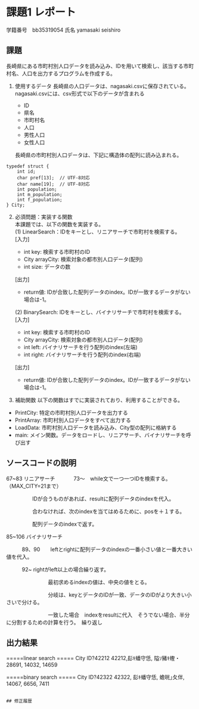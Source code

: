 # 課題1 レポート
学籍番号　bb35319054 氏名  yamasaki seishiro


## 課題
長崎県にある市町村別人口データを読み込み、IDを用いて検索し、該当する市町村名、人口を出力するプログラムを作成する。

1. 使用するデータ
長崎県の人口データは、nagasaki.csvに保存されている。
nagasaki.csvには、csv形式で以下のデータが含まれる
    - ID
    - 県名
    - 市町村名
    - 人口
    - 男性人口
    - 女性人口

    長崎県の市町村別人口データは、下記に構造体の配列に読み込まれる。

```C: 市町村別データ構造体
typedef struct {  
    int id;  
    char pref[13];  // UTF-8対応  
    char name[19];  // UTF-8対応  
    int population;  
    int m_population;  
    int f_population;  
} City;  
```



2. 必須問題：実装する関数  
本課題では、以下の関数を実装する。  
   (1) LinearSearch：IDをキーとし、リニアサーチで市町村を検索する。  
    [入力]
    - int key: 検索する市町村のID
    - City arrayCity: 検索対象の都市別人口データ(配列)
    - int size: データの数  

    [出力]  
    - return値: IDが合致した配列データのindex。IDが一致するデータがない場合は-1。

    (2) BinarySearch: IDをキーとし、バイナリサーチで市町村を検索する。  
    [入力]
    - int key: 検索する市町村のID
    - City arrayCity: 検索対象の都市別人口データ(配列)
    - int left: バイナリサーチを行う配列のindex(左端)
    - int right: バイナリサーチを行う配列のindex(右端)  

    [出力]  
    - return値: IDが合致した配列データのindex。IDが一致するデータがない場合は-1。


3. 補助関数
以下の関数はすでに実装されており、利用することができる。  
- PrintCity: 特定の市町村別人口データを出力する  
- PrintArray: 市町村別人口データをすべて出力する  
- LoadData: 市町村別人口データを読み込み、City型の配列に格納する  
- main: メイン関数。データをロードし、リニアサーチ、バイナリサーチを呼び出す  


## ソースコードの説明
67~83    リニアサーチ
　
　　73～　while文で一つ一つIDを検索する。（MAX_CITY=21まで）

　　　　　IDが合うものがあれば、resultに配列データのindexを代入。

　　　　　合わなければ、次のindexを当てはめるために、posを＋１する。

　　　　　配列データのindexで返す。


85~106    バイナリサーチ

　　　89、90　　leftとrightに配列データのindexの一番小さい値と一番大きい値を代入。

　　　92~       rightがleft以上の場合繰り返す。

　　　　　　　　最初求めるindexの値は、中央の値をとる。

　　　　　　　　分岐は、keyとデータのIDが一致、データのIDがより大きい小さいで分ける。

　　　　　　　　一致した場合　indexをresultに代入　そうでない場合、半分に分割するための計算を行う。　繰り返し
　



## 出力結果

=====linear search =====
City ID?42212
42212,髟ｷ蟠守恁, 隘ｿ豬ｷ蟶・ 28691, 14032, 14659

=====binary search =====
City ID?42322
42322, 髟ｷ蟠守恁, 蟾晄｣夂伴, 14067, 6656, 7411

```

## 修正履歴

